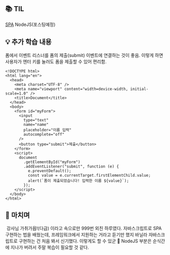 <h2 id="📚-til">📚 TIL</h2>
<p><a href="https://velog.io/@yoon_ji/JavaScript-SPA">SPA</a>
NodeJS(포스팅예정)</p>
<h2 id="💡-추가-학습-내용">💡 추가 학습 내용</h2>
<p>폼에서 이벤트 리스너를 폼의 제출(submit) 이벤트에 연결하는 것이 좋음. 이렇게 하면 사용자가 엔터 키를 눌러도 폼을 제출할 수 있어 편리함.</p>
<pre><code class="language-jsx">&lt;!DOCTYPE html&gt;
&lt;html lang=&quot;en&quot;&gt;
  &lt;head&gt;
    &lt;meta charset=&quot;UTF-8&quot; /&gt;
    &lt;meta name=&quot;viewport&quot; content=&quot;width=device-width, initial-scale=1.0&quot; /&gt;
    &lt;title&gt;Document&lt;/title&gt;
  &lt;/head&gt;
  &lt;body&gt;
    &lt;form id=&quot;myForm&quot;&gt;
      &lt;input
        type=&quot;text&quot;
        name=&quot;name&quot;
        placeholder=&quot;이름 입력&quot;
        autocomplete=&quot;off&quot;
      /&gt;
      &lt;button type=&quot;submit&quot;&gt;제출&lt;/button&gt;
    &lt;/form&gt;
    &lt;script&gt;
      document
        .getElementById(&quot;myForm&quot;)
        .addEventListener(&quot;submit&quot;, function (e) {
          e.preventDefault();
          const value = e.currentTarget.firstElementChild.value;
          alert(`폼이 제출되었습니다! 입력한 이름 ${value}`);
        });
    &lt;/script&gt;
  &lt;/body&gt;
&lt;/html&gt;</code></pre>
<h2 id="💬-마치며">💬 마치며</h2>
<p><img alt="" src="https://velog.velcdn.com/images/yoon_ji/post/0ccf3bf2-7634-4d0a-b041-985e47c448d7/image.png" />
강사님 가취가욥!(다급) 이라고 속으로만 999번 외친 하루였다.
자바스크립트로 SPA 구현하는 법을 배웠는데, 프레임워크에서 지원하는 거라고 듣기만 했지 바닐라 자바스크립트로 구현하는 건 처음 봐서 신기했다. 이렇게도 할 수 있군 🤔 NodeJS 부분은 순식간에 지나가 버려서 주말 복습이 필요할 것 같다.</p>
